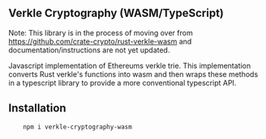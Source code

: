 ## Verkle Cryptography (WASM/TypeScript)

Note: This library is in the process of moving over from https://github.com/crate-crypto/rust-verkle-wasm and documentation/instructions are not yet updated.

Javascript implementation of Ethereums verkle trie. This implementation converts Rust verkle's functions into wasm and then wraps these methods in a typescript library to provide a more conventional typescript API.

## Installation

```
    npm i verkle-cryptography-wasm
```
